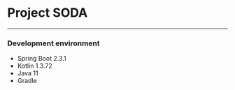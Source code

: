 # Project SODA  
---

### Development environment
- Spring Boot 2.3.1  
- Kotlin 1.3.72  
- Java 11  
- Gradle    


